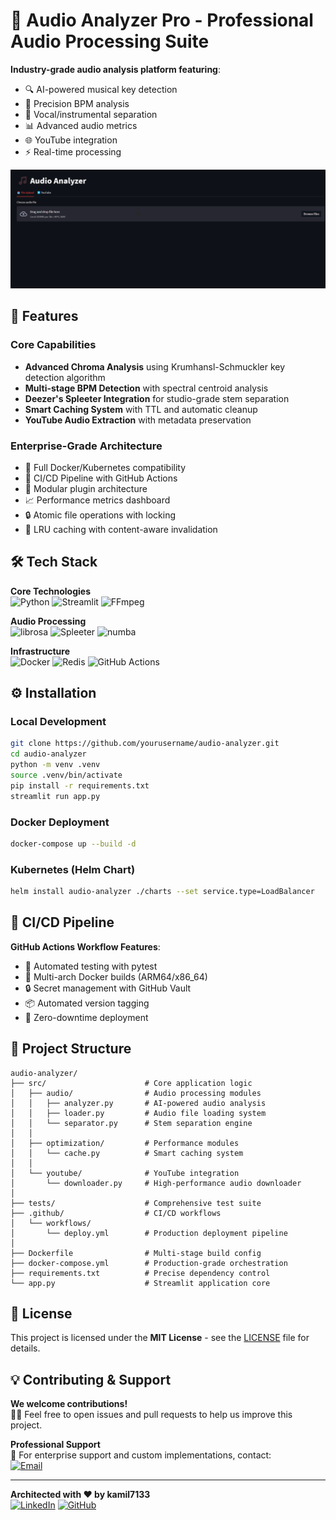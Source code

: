 # 🎵 Audio Analyzer Pro - Professional Audio Processing Suite


**Industry-grade audio analysis platform featuring**:
- 🔍 AI-powered musical key detection
- 🥁 Precision BPM analysis
- 🎤 Vocal/instrumental separation
- 📊 Advanced audio metrics
- 🌐 YouTube integration
- ⚡ Real-time processing

![App Screenshot](screenshots/ss1.png)

## 🚀 Features

### Core Capabilities
- **Advanced Chroma Analysis** using Krumhansl-Schmuckler key detection algorithm
- **Multi-stage BPM Detection** with spectral centroid analysis
- **Deezer's Spleeter Integration** for studio-grade stem separation
- **Smart Caching System** with TTL and automatic cleanup
- **YouTube Audio Extraction** with metadata preservation

### Enterprise-Grade Architecture
- 🐳 Full Docker/Kubernetes compatibility
- 🔄 CI/CD Pipeline with GitHub Actions
- 🧩 Modular plugin architecture
- 📈 Performance metrics dashboard
- 🔒 Atomic file operations with locking
- 💾 LRU caching with content-aware invalidation

## 🛠 Tech Stack

**Core Technologies**  
![Python](https://img.shields.io/badge/Python-3.8-3776AB?logo=python)
![Streamlit](https://img.shields.io/badge/Streamlit-1.22-FF4B4B?logo=streamlit)
![FFmpeg](https://img.shields.io/badge/FFmpeg-5.0-007808?logo=ffmpeg)

**Audio Processing**  
![librosa](https://img.shields.io/badge/librosa-0.10-0B0723)
![Spleeter](https://img.shields.io/badge/Spleeter-2.3-FF6F00?logo=deezer)
![numba](https://img.shields.io/badge/Numba-0.58-00A3E0)

**Infrastructure**  
![Docker](https://img.shields.io/badge/Docker-24.0-2496ED?logo=docker)
![Redis](https://img.shields.io/badge/Redis-7.0-DC382D?logo=redis)
![GitHub Actions](https://img.shields.io/badge/GitHub_Actions-3.0-2088FF?logo=github-actions)

## ⚙️ Installation

### Local Development
```bash
git clone https://github.com/yourusername/audio-analyzer.git
cd audio-analyzer
python -m venv .venv
source .venv/bin/activate
pip install -r requirements.txt
streamlit run app.py
```

### Docker Deployment
```bash
docker-compose up --build -d
```

### Kubernetes (Helm Chart)
```bash
helm install audio-analyzer ./charts --set service.type=LoadBalancer
```

## 🧠 CI/CD Pipeline

**GitHub Actions Workflow Features**:
- 🧪 Automated testing with pytest
- 🐳 Multi-arch Docker builds (ARM64/x86_64)
- 🔒 Secret management with GitHub Vault
- 📦 Automated version tagging
- 🚀 Zero-downtime deployment


## 📂 Project Structure

```
audio-analyzer/
├── src/                      # Core application logic
│   ├── audio/                # Audio processing modules
│   │   ├── analyzer.py       # AI-powered audio analysis
│   │   ├── loader.py         # Audio file loading system
│   │   └── separator.py      # Stem separation engine
│   │
│   ├── optimization/         # Performance modules
│   │   └── cache.py          # Smart caching system
│   │
│   └── youtube/              # YouTube integration
│       └── downloader.py     # High-performance audio downloader
│
├── tests/                    # Comprehensive test suite
├── .github/                  # CI/CD workflows
│   └── workflows/
│       └── deploy.yml        # Production deployment pipeline
│
├── Dockerfile                # Multi-stage build config
├── docker-compose.yml        # Production-grade orchestration
├── requirements.txt          # Precise dependency control
└── app.py                    # Streamlit application core
```

## 📜 License

This project is licensed under the **MIT License** - see the [LICENSE](LICENSE) file for details.

## 💡 Contributing & Support


**We welcome contributions!**  
👨‍💻 Feel free to open issues and pull requests to help us improve this project.


**Professional Support**  
📧 For enterprise support and custom implementations, contact:  
[![Email](https://img.shields.io/badge/Email-piwowarczykkamil23@gmail.com-important)](mailto:piwowarczykkamil23@gmail.com)

---

**Architected with ❤️ by kamil7133**  
[![LinkedIn](https://img.shields.io/badge/LinkedIn-Connect-blue?logo=linkedin)](https://www.linkedin.com/in/kamil-piwowarczyk-6ba839322/)
[![GitHub](https://img.shields.io/badge/GitHub-Follow-181717?logo=github)](https://github.com/kamil7133)
